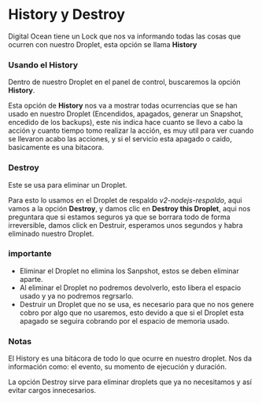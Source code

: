 # History y Destroy


Digital Ocean tiene un Lock que nos va informando todas las cosas que ocurren con nuestro Droplet, esta opción se llama **History**

### Usando el History

Dentro de nuestro Droplet en el panel de control, buscaremos la opción **History**.

Esta opción de **History** nos va a mostrar todas ocurrencias que se han usado en nuestro Droplet (Encendidos, apagados, generar un Snapshot, encedido de los backups), este nis indica hace cuanto se llevo a cabo la acción y cuanto tiempo tomo realizar la acción, es muy util para ver cuando se llevaron acabo las acciones, y si el servicio esta apagado o caido, basicamente es una bitacora.

### Destroy

Este se usa para eliminar un Droplet.

Para esto lo usamos en el Droplet de respaldo *v2-nodejs-respaldo*, aqui vamos a la opción **Destroy**, y damos clic en **Destroy this Droplet**, aqui nos preguntara que si estamos seguros ya que se borrara todo de forma irreversible, damos click en Destruir, esperamos unos segundos y habra eliminado nuestro Droplet.

### importante

* Eliminar el Droplet no elimina los Sanpshot, estos se deben eliminar aparte.
* Al eliminar el Droplet no podremos devolverlo, esto libera el espacio usado y ya no podremos regrsarlo.
* Destruir un Droplet que no se usa, es necesario para que no nos genere cobro por algo que no usaremos, esto devido a que si el Droplet esta apagado se seguira cobrando por el espacio de memoria usado.

### Notas

El History es una bitácora de todo lo que ocurre en nuestro droplet. Nos da información como: el evento, su momento de ejecución y duración.

La opción Destroy sirve para eliminar droplets que ya no necesitamos y así evitar cargos innecesarios.